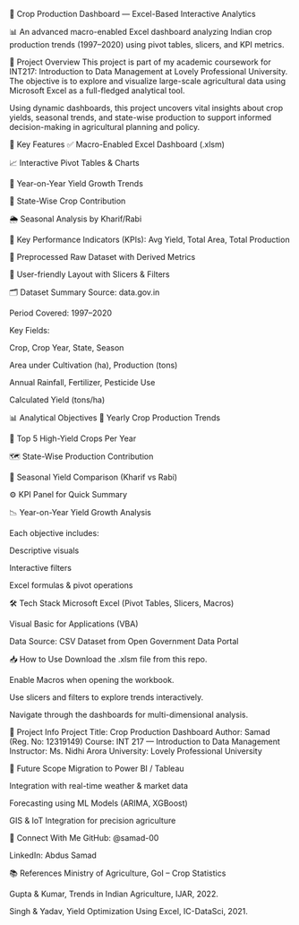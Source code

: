 🌾 Crop Production Dashboard — Excel-Based Interactive Analytics

📊 An advanced macro-enabled Excel dashboard analyzing Indian crop production trends (1997–2020) using pivot tables, slicers, and KPI metrics.

📁 Project Overview
This project is part of my academic coursework for INT217: Introduction to Data Management at Lovely Professional University. The objective is to explore and visualize large-scale agricultural data using Microsoft Excel as a full-fledged analytical tool.

Using dynamic dashboards, this project uncovers vital insights about crop yields, seasonal trends, and state-wise production to support informed decision-making in agricultural planning and policy.

🧠 Key Features
✅ Macro-Enabled Excel Dashboard (.xlsm)

📈 Interactive Pivot Tables & Charts

📅 Year-on-Year Yield Growth Trends

📍 State-Wise Crop Contribution

🌦️ Seasonal Analysis by Kharif/Rabi

📌 Key Performance Indicators (KPIs): Avg Yield, Total Area, Total Production

🧼 Preprocessed Raw Dataset with Derived Metrics

🎨 User-friendly Layout with Slicers & Filters

🗂 Dataset Summary
Source: data.gov.in

Period Covered: 1997–2020

Key Fields:

Crop, Crop Year, State, Season

Area under Cultivation (ha), Production (tons)

Annual Rainfall, Fertilizer, Pesticide Use

Calculated Yield (tons/ha)

📊 Analytical Objectives
📆 Yearly Crop Production Trends

🥇 Top 5 High-Yield Crops Per Year

🗺️ State-Wise Production Contribution

🌱 Seasonal Yield Comparison (Kharif vs Rabi)

⚙️ KPI Panel for Quick Summary

📉 Year-on-Year Yield Growth Analysis

Each objective includes:

Descriptive visuals

Interactive filters

Excel formulas & pivot operations

🛠️ Tech Stack
Microsoft Excel (Pivot Tables, Slicers, Macros)

Visual Basic for Applications (VBA)

Data Source: CSV Dataset from Open Government Data Portal

📥 How to Use
Download the .xlsm file from this repo.

Enable Macros when opening the workbook.

Use slicers and filters to explore trends interactively.

Navigate through the dashboards for multi-dimensional analysis.

📌 Project Info
Project Title: Crop Production Dashboard
Author: Samad (Reg. No: 12319149)
Course: INT 217 — Introduction to Data Management
Instructor: Ms. Nidhi Arora
University: Lovely Professional University

🔭 Future Scope
Migration to Power BI / Tableau

Integration with real-time weather & market data

Forecasting using ML Models (ARIMA, XGBoost)

GIS & IoT Integration for precision agriculture

🔗 Connect With Me
GitHub: @samad-00

LinkedIn: Abdus Samad

📚 References
Ministry of Agriculture, GoI – Crop Statistics

Gupta & Kumar, Trends in Indian Agriculture, IJAR, 2022.

Singh & Yadav, Yield Optimization Using Excel, IC-DataSci, 2021.

